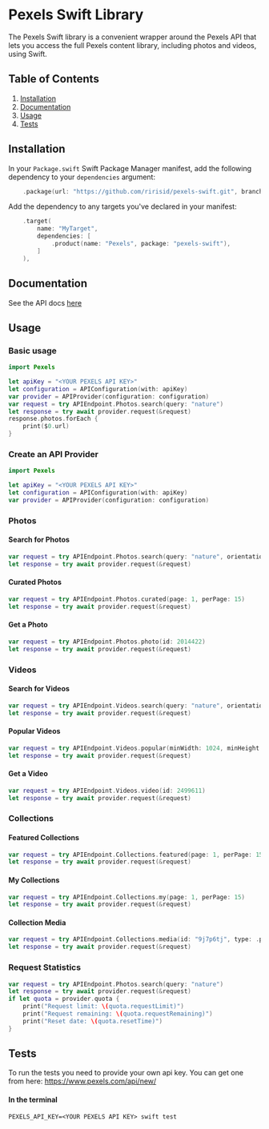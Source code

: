 # Pexels Swift Library

The Pexels Swift library is a convenient wrapper around the Pexels API that lets you access the full Pexels content library, including photos and videos, using Swift.

## Table of Contents
1. [Installation](#installation)
2. [Documentation](#documentation)
3. [Usage](#usage)
4. [Tests](#tests)

## Installation

In your `Package.swift` Swift Package Manager manifest, add the following dependency to your `dependencies` argument:

```swift
    .package(url: "https://github.com/ririsid/pexels-swift.git", branch: "main"),
```

Add the dependency to any targets you've declared in your manifest:

```swift
    .target(
        name: "MyTarget",
        dependencies: [
            .product(name: "Pexels", package: "pexels-swift"),
        ]
    ),
```

## Documentation

See the API docs [here](https://www.pexels.com/api/documentation/)

## Usage

### Basic usage

```swift
import Pexels

let apiKey = "<YOUR PEXELS API KEY>"
let configuration = APIConfiguration(with: apiKey)
var provider = APIProvider(configuration: configuration)
var request = try APIEndpoint.Photos.search(query: "nature")
let response = try await provider.request(&request)
response.photos.forEach {
    print($0.url)
}
```

### Create an API Provider

```swift
import Pexels

let apiKey = "<YOUR PEXELS API KEY>"
let configuration = APIConfiguration(with: apiKey)
var provider = APIProvider(configuration: configuration)
```

### Photos

#### Search for Photos

```swift
var request = try APIEndpoint.Photos.search(query: "nature", orientation: .landscape, size: .large, color: .red, locale: .koKR, page: 1, perPage: 15)
let response = try await provider.request(&request)
```

#### Curated Photos

```swift
var request = try APIEndpoint.Photos.curated(page: 1, perPage: 15)
let response = try await provider.request(&request)
```

#### Get a Photo

```swift
var request = try APIEndpoint.Photos.photo(id: 2014422)
let response = try await provider.request(&request)
```

### Videos

#### Search for Videos

```swift
var request = try APIEndpoint.Videos.search(query: "nature", orientation: .landscape, size: .large, locale: .koKR, page: 1, perPage: 15)
let response = try await provider.request(&request)
```

#### Popular Videos

```swift
var request = try APIEndpoint.Videos.popular(minWidth: 1024, minHeight: 1024, minDuration: 1, maxDuration: 60, page: 1, perPage: 15)
let response = try await provider.request(&request)
```

#### Get a Video

```swift
var request = try APIEndpoint.Videos.video(id: 2499611)
let response = try await provider.request(&request)
```

### Collections

#### Featured Collections

```swift
var request = try APIEndpoint.Collections.featured(page: 1, perPage: 15)
let response = try await provider.request(&request)
```

#### My Collections

```swift
var request = try APIEndpoint.Collections.my(page: 1, perPage: 15)
let response = try await provider.request(&request)
```

#### Collection Media

```swift
var request = try APIEndpoint.Collections.media(id: "9j7p6tj", type: .photos, sort: .ascending, page: 1, perPage: 15)
let response = try await provider.request(&request)
```

### Request Statistics

```swift
var request = try APIEndpoint.Photos.search(query: "nature")
let response = try await provider.request(&request)
if let quota = provider.quota {
    print("Request limit: \(quota.requestLimit)")
    print("Request remaining: \(quota.requestRemaining)")
    print("Reset date: \(quota.resetTime)")
}
```

## Tests

To run the tests you need to provide your own api key. You can get one from here: https://www.pexels.com/api/new/

#### In the terminal

```
PEXELS_API_KEY=<YOUR PEXELS API KEY> swift test
```
